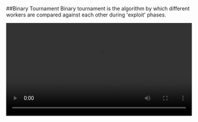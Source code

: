 ##Binary Tournament
Binary tournament is the algorithm by which different workers are compared against each other during 'exploit' phases. 

<video width="100%" height="auto" controls autoplay loop>
  <source src="../media/binarytournament.mp4" type="video/mp4">
</video>
